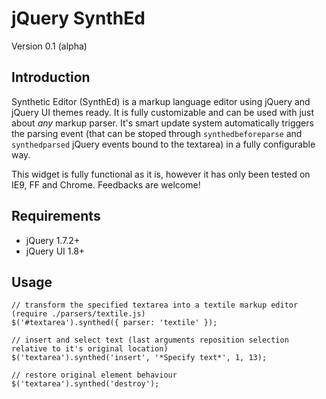 jQuery SynthEd
==============
Version 0.1 (alpha)

Introduction
------------

Synthetic Editor (SynthEd) is a markup language editor using jQuery and jQuery UI themes ready. It is fully customizable and
can be used with just about *any* markup parser. It's smart update system automatically triggers the parsing event (that can
be stoped through `synthedbeforeparse` and `synthedparsed` jQuery events bound to the textarea) in a fully configurable way.

This widget is fully functional as it is, however it has only been tested on IE9, FF and Chrome. Feedbacks are welcome!

Requirements
------------

* jQuery 1.7.2+
* jQuery UI 1.8+

Usage
-----

    // transform the specified textarea into a textile markup editor (require ./parsers/textile.js)
    $('#textarea').synthed({ parser: 'textile' });

    // insert and select text (last arguments reposition selection relative to it's original location)
    $('textarea').synthed('insert', '*Specify text*', 1, 13);

    // restore original element behaviour
    $('textarea').synthed('destroy');

